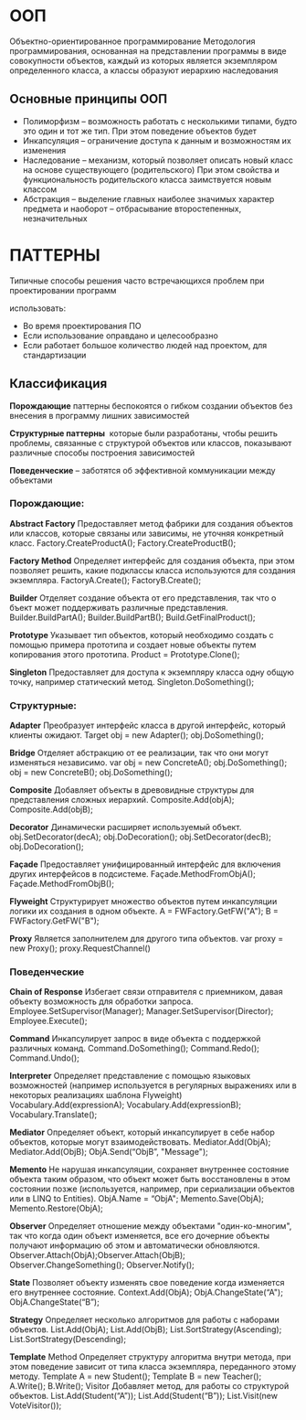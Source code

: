 # ООП

Объектно-ориентированное программирование
Методология программирования, основанная на представлении программы в виде совокупности объектов, каждый из которых является экземпляром определенного класса, а классы образуют иерархию наследования

## Основные принципы ООП

- Полиморфизм – возможность работать с несколькими типами, будто это один и тот же тип. При этом поведение объектов будет
- Инкапсуляция – ограничение доступа к данным и возможностям их изменения
- Наследование – механизм, который позволяет описать новый класс на основе существующего (родительского) При этом свойства и функциональность родительского класса заимствуется новым классом
- Абстракция – выделение главных наиболее значимых характер предмета и наоборот – отбрасывание второстепенных, незначительных

# ПАТТЕРНЫ

Типичные способы решения часто встречающихся проблем при проектировании программ

использовать:

- Во время проектирования ПО
- Если использование оправдано и целесообразно
- Если работает большое количество людей над проектом, для стандартизации

## Классификация

**Порождающие** паттерны беспокоятся о гибком создании объектов без внесения в программу лишних зависимостей

**Структурные паттерны**  которые были разработаны, чтобы решить проблемы, связанные с структурой объектов или классов, показывают различные способы построения зависимостей

**Поведенческие** – заботятся об эффективной коммуникации между объектами

### Порождающие:

**Abstract Factory** Предоставляет метод фабрики для создания объектов или классов, которые связаны или зависимы, не уточняя конкретный класс. Factory.CreateProductA(); Factory.CreateProductB();

**Factory Method** Определяет интерфейс для создания объекта, при этом позволяет решить, какие подклассы класса используются для создания экземпляра. FactoryA.Create(); FactoryB.Create();

**Builder** Отделяет создание объекта от его представления, так что о бъект может поддерживать различные представления. Builder.BuildPartA(); Builder.BuildPartB(); Build.GetFinalProduct();

**Prototype** Указывает тип объектов, который необходимо создать с помощью примера прототипа и создает новые объекты путем копирования этого прототипа. Product = Prototype.Clone();

**Singleton** Предоставляет для доступа к экземпляру класса одну общую точку, например статический метод. Singleton.DoSomething();

### Структурные:

**Adapter** Преобразует интерфейс класса в другой интерфейс, который клиенты ожидают. Target obj = new Adapter(); obj.DoSomething();

**Bridge** Отделяет абстракцию от ее реализации, так что они могут изменяться независимо. var obj = new ConcreteA(); obj.DoSomething(); obj = new ConcreteB(); obj.DoSomething();

**Composite** Добавляет объекты в древовидные структуры для представления сложных иерархий. Composite.Add(objA); Composite.Add(objB);

**Decorator** Динамически расширяет используемый объект. obj.SetDecorator(decA); obj.DoDecoration(); obj.SetDecorator(decB); obj.DoDecoration();

**Façade** Предоставляет унифицированный интерфейс для включения других интерфейсов в подсистеме. Façade.MethodFromObjA(); Façade.MethodFromObjB();

**Flyweight** Структурирует множество объектов путем инкапсуляции логики их создания в одном объекте.
A = FWFactory.GetFW("A"); B = FWFactory.GetFW("B");

**Proxy** Является заполнителем для другого типа объектов. var proxy = new Proxy(); proxy.RequestChannel()

### Поведенческие

**Chain of Response** Избегает связи отправителя с приемником, давая объекту возможность для обработки запроса. Employee.SetSupervisor(Manager); Manager.SetSupervisor(Director); Employee.Execute();

**Command** Инкапсулирует запрос в виде объекта с поддержкой различных команд. Command.DoSomething(); Command.Redo(); Command.Undo();

**Interpreter** Определяет представление с помощью языковых возможностей (например используется в регулярных выражениях или в некоторых реализациях шаблона Flyweight) Vocabulary.Add(expressionA); Vocabulary.Add(expressionB); Vocabulary.Translate();

**Mediator** Определяет объект, который инкапсулирует в себе набор объектов, которые могут взаимодействовать. Mediator.Add(ObjA); Mediator.Add(ObjB); ObjA.Send(“ObjB”, "Message");

**Memento** Не нарушая инкапсуляции, сохраняет внутреннее состояние объекта таким образом, что объект может быть восстановлены в этом состоянии позже (используется, например, при сериализации объектов или в LINQ to Entities). ObjA.Name = “ObjA"; Memento.Save(ObjA); Memento.Restore(ObjA);

**Observer** Определяет отношение между объектами "один-ко-многим", так что когда один объект изменяется, все его дочерние объекты получают информацию об этом и автоматически обновляются. Observer.Attach(ObjA);Observer.Attach(ObjB); Observer.ChangeSomething(); Observer.Notify();

**State** Позволяет объекту изменять свое поведение когда изменяется его внутреннее состояние. Context.Add(ObjA); ObjA.ChangeState(“A"); ObjA.ChangeState(“B”);

**Strategy** Определяет несколько алгоритмов для работы с наборами объектов. List.Add(ObjA); List.Add(ObjB); List.SortStrategy(Ascending); List.SortStrategy(Descending);

**Template** Method Определяет структуру алгоритма внутри метода, при этом поведение зависит от типа класса экземпляра, переданного этому методу. Template A = new Student(); Template B = new Teacher(); A.Write(); B.Write();
Visitor Добавляет метод, для работы со структурой объектов. List.Add(Student(“A”)); List.Add(Student(“B”)); List.Visit(new VoteVisitor());
